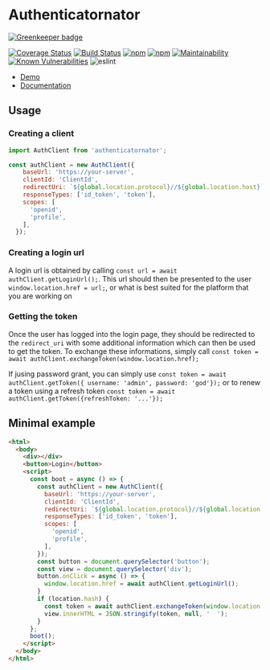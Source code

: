 # Authenticatornator

[![Greenkeeper badge](https://badges.greenkeeper.io/morten-olsen/authclient.svg)](https://greenkeeper.io/)

[![Coverage Status](https://coveralls.io/repos/github/morten-olsen/authclient/badge.svg?branch=master)](https://coveralls.io/github/morten-olsen/authclient?branch=master) [![Build Status](https://www.travis-ci.org/morten-olsen/authclient.svg?branch=master)](https://www.travis-ci.org/morten-olsen/authclient) 
[![npm](https://img.shields.io/npm/dm/authenticatornator.svg)](https://www.npmjs.com/package/authenticatornator) 
[![npm](https://img.shields.io/npm/v/authenticatornator.svg)](https://www.npmjs.com/package/authenticatornator) [![Maintainability](https://api.codeclimate.com/v1/badges/7d192fd20aeadfc34bc7/maintainability)](https://codeclimate.com/github/morten-olsen/authclient/maintainability) [![Known Vulnerabilities](https://snyk.io/test/github/morten-olsen/authclient/badge.svg?targetFile=package.json)](https://snyk.io/test/github/morten-olsen/authclient?targetFile=package.json) ![eslint](https://img.shields.io/badge/eslint-airbnb-red.svg)


* [Demo](https://morten-olsen.github.io/authclient/demo)
* [Documentation](https://morten-olsen.github.io/authclient/)

## Usage

### Creating a client

```javascript
import AuthClient from 'authenticatornator';

const authClient = new AuthClient({
    baseUrl: 'https://your-server',
    clientId: 'ClientId',
    redirectUri: `${global.location.protocol}//${global.location.host}`,
    responseTypes: ['id_token', 'token'],
    scopes: [
      'openid',
      'profile',
    ],
  });
```

### Creating a login url

A login url is obtained by calling `const url = await authClient.getLoginUrl();`. This url should then be presented to the user `window.location.href = url;`, or what is best suited for the platform that you are working on

### Getting the token

Once the user has logged into the login page, they should be redirected to the `redirect_uri` with some additional information which can then be used to get the token. To exchange these informations, simply call `const token = await authClient.exchangeToken(window.location.href);`

If jusing password grant, you can simply use `const token = await authClient.getToken({ username: 'admin', password: 'god'});` or to renew a token using a refresh token `const token = await authClient.getToken({refreshToken: '...'});`

## Minimal example

```html
<html>
  <body>
    <div></div>
    <button>Login</button>
    <script>
      const boot = async () => {
        const authClient = new AuthClient({
          baseUrl: 'https://your-server',
          clientId: 'ClientId',
          redirectUri: `${global.location.protocol}//${global.location.host}`,
          responseTypes: ['id_token', 'token'],
          scopes: [
            'openid',
            'profile',
          ],
        });
        const button = document.querySelector('button');
        const view = document.querySelector('div');
        button.onClick = async () => {
          window.location.href = await authClient.getLoginUrl();
        }
        if (location.hash) {
          const token = await authClient.exchangeToken(window.location.href);
          view.innerHTML = JSON.stringify(token, null, '  ');
        }
      };
      boot();
    </script>
  </body>
</html>
```